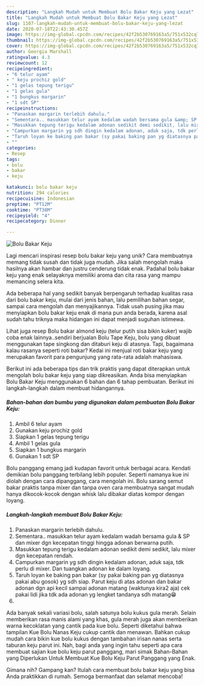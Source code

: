 ```yaml
---
description: "Langkah Mudah untuk Membuat Bolu Bakar Keju yang Lezat"
title: "Langkah Mudah untuk Membuat Bolu Bakar Keju yang Lezat"
slug: 1107-langkah-mudah-untuk-membuat-bolu-bakar-keju-yang-lezat
date: 2020-07-18T22:43:30.457Z
image: https://img-global.cpcdn.com/recipes/42f2b530769163a5/751x532cq70/bolu-bakar-keju-foto-resep-utama.jpg
thumbnail: https://img-global.cpcdn.com/recipes/42f2b530769163a5/751x532cq70/bolu-bakar-keju-foto-resep-utama.jpg
cover: https://img-global.cpcdn.com/recipes/42f2b530769163a5/751x532cq70/bolu-bakar-keju-foto-resep-utama.jpg
author: Georgia Marshall
ratingvalue: 4.3
reviewcount: 12
recipeingredient:
- "6 telur ayam"
- " keju prochiz gold"
- "1 gelas tepung terigu"
- "1 gelas gula"
- "1 bungkus margarin"
- "1 sdt SP"
recipeinstructions:
- "Panaskan margarin terlebih dahulu."
- "Sementara.. masukkan telur ayam kedalam wadah bersama gula &amp; SP dan mixer dgn kecepatan tinggi hingga adonan berwarna putih."
- "Masukkan tepung terigu kedalam adonan sedikit demi sedikit, lalu mixer dgn kecepatan rendah."
- "Campurkan margarin yg sdh dingin kedalam adonan, aduk saja, tdk perlu di mixer. Dan tuangkan adonan ke dalam loyang."
- "Taruh loyan ke baking pan bakar (sy pakai baking pan yg diatasnya pakai abu gosok) yg sdh siap. Parut keju di atas adonan dan bakar adonan dgn api kecil sampai adonan matang (waktunya kira2 aja) cek pakai lidi jika tdk ada adonan yg lengket tandanya sdh matang😁"
- ""
categories:
- Resep
tags:
- bolu
- bakar
- keju

katakunci: bolu bakar keju 
nutrition: 294 calories
recipecuisine: Indonesian
preptime: "PT12M"
cooktime: "PT38M"
recipeyield: "4"
recipecategory: Dinner

---
```



![Bolu Bakar Keju](https://img-global.cpcdn.com/recipes/42f2b530769163a5/751x532cq70/bolu-bakar-keju-foto-resep-utama.jpg)

Lagi mencari inspirasi resep bolu bakar keju yang unik? Cara membuatnya memang tidak susah dan tidak juga mudah. Jika salah mengolah maka hasilnya akan hambar dan justru cenderung tidak enak. Padahal bolu bakar keju yang enak selayaknya memiliki aroma dan cita rasa yang mampu memancing selera kita.

Ada beberapa hal yang sedikit banyak berpengaruh terhadap kualitas rasa dari bolu bakar keju, mulai dari jenis bahan, lalu pemilihan bahan segar, sampai cara mengolah dan menyajikannya. Tidak usah pusing jika mau menyiapkan bolu bakar keju enak di mana pun anda berada, karena asal sudah tahu triknya maka hidangan ini dapat menjadi suguhan istimewa.

Lihat juga resep Bolu bakar almond keju (telur putih sisa bikin kuker) wajib coba enak lainnya..sendiri berjualan Bolu Tape Keju, bolu yang dibuat menggunakan tape singkong dan ditaburi keju di atasnya. Tapi, bagaimana kalau rasanya seperti roti bakar? Kedai ini menjual roti bakar keju yang merupakan favorit para pengunjung yang rata-rata adalah mahasiswa.


Berikut ini ada beberapa tips dan trik praktis yang dapat diterapkan untuk mengolah bolu bakar keju yang siap dikreasikan. Anda bisa menyiapkan Bolu Bakar Keju menggunakan 6 bahan dan 6 tahap pembuatan. Berikut ini langkah-langkah dalam membuat hidangannya.

<!--inarticleads1-->

##### Bahan-bahan dan bumbu yang digunakan dalam pembuatan Bolu Bakar Keju:

1. Ambil 6 telur ayam
1. Gunakan  keju prochiz gold
1. Siapkan 1 gelas tepung terigu
1. Ambil 1 gelas gula
1. Siapkan 1 bungkus margarin
1. Gunakan 1 sdt SP


Bolu panggang emang jadi kudapan favorit untuk berbagai acara. Kendati demikian bolu panggang terbilang lebih populer. Seperti namanya kue ini diolah dengan cara dipanggang, cara mengolah ini. Bolu sarang semut bakar praktis tanpa mixer dan tanpa oven cara membuatnya sangat mudah hanya dikocok-kocok dengan whisk lalu dibakar diatas kompor dengan loyang. 

<!--inarticleads2-->

##### Langkah-langkah membuat Bolu Bakar Keju:

1. Panaskan margarin terlebih dahulu.
1. Sementara.. masukkan telur ayam kedalam wadah bersama gula &amp; SP dan mixer dgn kecepatan tinggi hingga adonan berwarna putih.
1. Masukkan tepung terigu kedalam adonan sedikit demi sedikit, lalu mixer dgn kecepatan rendah.
1. Campurkan margarin yg sdh dingin kedalam adonan, aduk saja, tdk perlu di mixer. Dan tuangkan adonan ke dalam loyang.
1. Taruh loyan ke baking pan bakar (sy pakai baking pan yg diatasnya pakai abu gosok) yg sdh siap. Parut keju di atas adonan dan bakar adonan dgn api kecil sampai adonan matang (waktunya kira2 aja) cek pakai lidi jika tdk ada adonan yg lengket tandanya sdh matang😁
1. 


Ada banyak sekali variasi bolu, salah satunya bolu kukus gula merah. Selain memberikan rasa manis alami yang khas, gula merah juga akan memberikan warna kecoklatan yang cantik pada kue bolu. Seperti diketahui bahwa tampilan Kue Bolu Nanas Keju cukup cantik dan menawan. Bahkan cukup mudah cara bikin kue bolu kukus dengan tambahan irisan nanas serta taburan keju parut ini. Nah, bagi anda yang ingin tahu seperti apa cara membuat sajian kue bolu keju parut panggang, mari simak Bahan-Bahan yang Diperlukan Untuk Membuat Kue Bolu Keju Parut Panggang yang Enak. 

Gimana nih? Gampang kan? Itulah cara membuat bolu bakar keju yang bisa Anda praktikkan di rumah. Semoga bermanfaat dan selamat mencoba!
